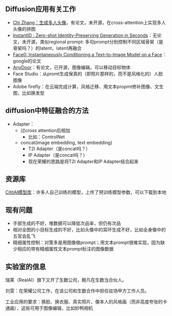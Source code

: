 ## Diffusion应用有关工作

* [Chi Zhang：生成多人头像](https://icoz69.github.io)，有论文，未开源，在cross-attention上实现多人头像的拼图
* [InstantID : Zero-shot Identity-Preserving Generation in Seconds](https://instantid.github.io)：无论文，未开源，类似regional prompt: 多句prompt分别控制不同区域骨架（是骨架吗？）的latent，latent再融合
* [Face0: Instantaneously Conditioning a Text-to-Image Model on a Face](https://arxiv.org/abs/2306.06638)：google的论文
* [AnyDoor](https://github.com/ali-vilab/AnyDoor)：有论文，已开源，图像编辑，可以移动目标物体
* Face Studio：从promt生成保真的（即照片那样的，而不是风格化的）人脸图像
* Adobe firefly：在云端完成计算，风格迁移、用文本propmt修补图像、文生图，比如换发型

## diffusion中特征融合的方法

* Adapter：
  * 过cross attention后相加
    * 比如：ControlNet
  * concat(image embedding, text embedding)
    * T2I Adapter（是concat吗？）
    * IP Adapter（是concat吗？）
    * 现在荣耀的思路是将T2I Adapter和IP Adapter结合起来

## 资源库

[CititAI模型库](https://civitai.com)：许多人自己训练的模型，上传了预训练模型参数，可以下载到本地

## 现有问题

* 手部生成的不好，堆数据可以降低次品率，但仍有次品
* 相对全图的小目标生成的不好，比如头像中的耳环生成不好，比如全身像中的五官会乱飞
* 精细属性控制：对策多是用图像做prompt；用文本prompt很难实现，因为缺少相应的带有精细属性文本prompt标注的图像数据

## 实验室的信息

瑞莱（RealAI）旗下又开了生数公司，鲍凡在生数当合伙人。

刘雯：在荣耀公司工作，在该公司和生数合作中担任驻场甲方工作人员。

工业应用的要求：换脸、换衣服、真实照片、像本人的风格画（而非高度夸张的卡通画），这些可用于图像编辑，比如妙鸭相机
